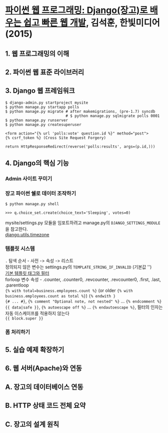 # [파이썬 웹 프로그래밍: Django(장고)로 배우는 쉽고 빠른 웹 개발][homepage], 김석훈, 한빛미디어 (2015)

[homepage]: http://www.hanbit.co.kr/store/books/look.php?p_code=B5790464800

## 1. 웹 프로그래밍의 이해

## 2. 파이썬 웹 표준 라이브러리

## 3. Django 웹 프레임워크

```
$ django-admin.py startproject mysite
$ python manage.py startapp polls
$ python manage.py migrate # after makemigrations, (pre-1.7) syncdb
                           # $ python manage.py sqlmigrate polls 0001
$ python manage.py runserver
$ python manage.py createsuperuser
```

```
<form action="{% url 'polls:vote' question.id %}" method="post">
{% csrf_token %} (Cross Site Request Forgery)
```

`return HttpResponseRedirect(reverse('polls:results', args=(p.id,)))`

## 4. Django의 핵심 기능

### Admin 사이트 꾸미기

### 장고 파이썬 쉘로 데이터 조작하기

```
$ python manage.py shell

>>> q.choice_set.create(choice_text='Sleeping', votes=0)
```

mysite/settings.py 모듈을 임포트하려고 manage.py의 `DJANGO_SETTINGS_MODULE`을 참고한다.<br>
[django.utils.timezone][django_utils_timezone]

[django_utils_timezone]: https://docs.djangoproject.com/en/1.10/topics/i18n/timezones/

### 템플릿 시스템

`.` 탐색 순서 - 사전 -> 속성 -> 리스트<br>
정의되지 않은 변수는 settings.py의 `TEMPLATE_STRING_IF_INVALID` (기본값 '')<br>
[기본 템플릿 태그와 필터][builtin_template_tags_and_filters]<br>
forloop 변수 속성 - .counter, .counter0, .revcounter, .revcounter0, .first, .last, .parentloop<br>
`{% with total=business.employees.count %}` (or older `{% with business.employees.count as total %}`) `{% endwith }`<br>
`{# ... #}`, `{% comment "Optional note, not nested" %}` ... `{% endcomment %}`<br>
`{{ data|safe }}`, `{% autoescape off %}` ... `{% endautoescape %}`, 필터의 인자는 자동 이스케이프를 적용하지 않는다<br>
`{{ block.super }}`

[builtin_template_tags_and_filters]: https://docs.djangoproject.com/en/1.10/ref/templates/builtins/

### 폼 처리하기

## 5. 실습 예제 확장하기

## 6. 웹 서버(Apache)와 연동

## A. 장고의 데이터베이스 연동

## B. HTTP 상태 코드 전체 요약

## C. 장고의 설계 원칙

